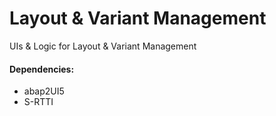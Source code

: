 # Layout & Variant Management
UIs &amp; Logic for Layout & Variant Management

#### Dependencies:

* abap2UI5
* S-RTTI


